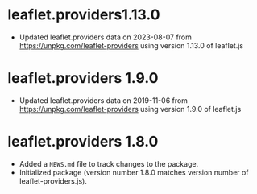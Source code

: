 # leaflet.providers1.13.0

* Updated leaflet.providers data on 2023-08-07 from https://unpkg.com/leaflet-providers using version 1.13.0 of leaflet.js


# leaflet.providers 1.9.0
* Updated leaflet.providers data on 2019-11-06 from https://unpkg.com/leaflet-providers using version 1.9.0 of leaflet.js


# leaflet.providers 1.8.0

* Added a `NEWS.md` file to track changes to the package.
* Initialized package (version number 1.8.0 matches version number of leaflet-providers.js).
